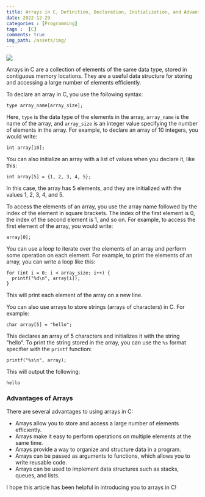 ```yaml
---
title: Arrays in C, Definition, Declaration, Initialization, and Advantages
date: 2022-12-29
categories : [Programming]
tags :  [C]
comments: true
img_path: /assets/img/
---
```


<img src="Arrays.png">

Arrays in C are a collection of elements of the same data type, stored in contiguous memory locations. They are a useful data structure for storing and accessing a large number of elements efficiently.

To declare an array in C, you use the following syntax:

```
type array_name[array_size];

```

Here, `type` is the data type of the elements in the array, `array_name` is the name of the array, and `array_size` is an integer value specifying the number of elements in the array. For example, to declare an array of 10 integers, you would write:

```
int array[10];

```

You can also initialize an array with a list of values when you declare it, like this:

```
int array[5] = {1, 2, 3, 4, 5};

```

In this case, the array has 5 elements, and they are initialized with the values 1, 2, 3, 4, and 5.

To access the elements of an array, you use the array name followed by the index of the element in square brackets. The index of the first element is 0, the index of the second element is 1, and so on. For example, to access the first element of the array, you would write:

```
array[0];

```

You can use a loop to iterate over the elements of an array and perform some operation on each element. For example, to print the elements of an array, you can write a loop like this:

```
for (int i = 0; i < array_size; i++) {
  printf("%d\n", array[i]);
}

```

This will print each element of the array on a new line.

You can also use arrays to store strings (arrays of characters) in C. For example:

```
char array[5] = "hello";

```

This declares an array of 5 characters and initializes it with the string "hello". To print the string stored in the array, you can use the `%s` format specifier with the `printf` function:

```
printf("%s\n", array);

```

This will output the following:

```
hello
```

### Advantages of Arrays

There are several advantages to using arrays in C:

-   Arrays allow you to store and access a large number of elements efficiently.
-   Arrays make it easy to perform operations on multiple elements at the same time.
-   Arrays provide a way to organize and structure data in a program.
-   Arrays can be passed as arguments to functions, which allows you to write reusable code.
-   Arrays can be used to implement data structures such as stacks, queues, and lists.

I hope this article has been helpful in introducing you to arrays in C!
